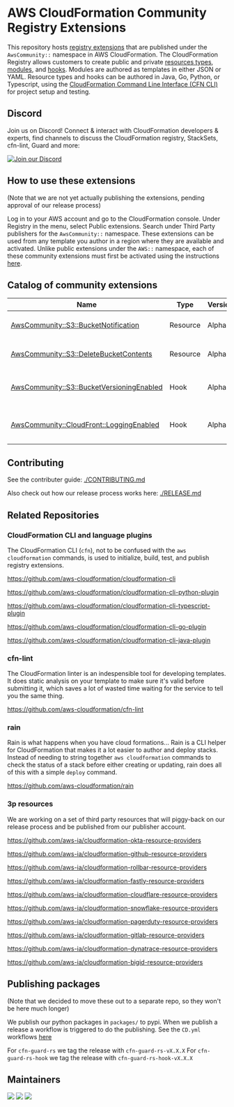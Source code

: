 # AWS CloudFormation Community Registry Extensions


This repository hosts [registry extensions](https://docs.aws.amazon.com/AWSCloudFormation/latest/UserGuide/registry.html)
that are published under the `AwsCommunity::` namespace in AWS CloudFormation.
The CloudFormation Registry allows customers to create public and private
[resources
types](https://docs.aws.amazon.com/cloudformation-cli/latest/userguide/resource-types.html),
[modules](https://docs.aws.amazon.com/cloudformation-cli/latest/userguide/modules.html),
and
[hooks](https://docs.aws.amazon.com/cloudformation-cli/latest/userguide/hooks.html).
Modules are authored as templates in either JSON or YAML. Resource types and
hooks can be authored in Java, Go, Python, or Typescript, using the
[CloudFormation Command Line Interface (CFN
CLI)](https://docs.aws.amazon.com/cloudformation-cli/latest/userguide/what-is-cloudformation-cli.html)
for project setup and testing. 

## Discord

Join us on Discord! Connect & interact with CloudFormation developers &
experts, find channels to discuss the CloudFormation registry, StackSets,
cfn-lint, Guard and more:

[![Join our Discord](https://discordapp.com/api/guilds/981586120448020580/widget.png?style=banner3)](https://discord.gg/9zpd7TTRwq)

## How to use these extensions

(Note that we are not yet actually publishing the extensions, pending approval 
of our release process)

Log in to your AWS account and go to the CloudFormation console. Under Registry
in the menu, select Public extensions. Search under Third Party publishers for
the `AwsCommunity::` namespace. These extensions can be used from any template
you author in a region where they are available and activated. Unlike public
extensions under the `AWS::` namespace, each of these community extensions must
first be activated using the instructions
[here](https://docs.aws.amazon.com/AWSCloudFormation/latest/UserGuide/registry-public.html).

## Catalog of community extensions

|Name|Type|Version|Description|
|----|----|-------|-----------|
|[AwsCommunity::S3::BucketNotification](./resources/S3_BucketNotification)|Resource|Alpha|Configure bucket notifications|
|[AwsCommunity::S3::DeleteBucketContents](./resources/S3_DeleteBucketContents)|Resource|Alpha|Delete all objects in a bucket|
|[AwsCommunity::S3::BucketVersioningEnabled](./hooks/S3_BucketVersioningEnabled)|Hook|Alpha|Validate that an AWS::S3::Bucket has versioning enabled|
|[AwsCommunity::CloudFront::LoggingEnabled](./hooks/CloudFront_LoggingEnabled)|Hook|Alpha|Validate that a CloudFront distribution has logging enabled|

## Contributing

See the contributer guide: [./CONTRIBUTING.md](CONTRIBUTING.md)

Also check out how our release process works here: [./RELEASE.md](RELEASE.md)

## Related Repositories

### CloudFormation CLI and language plugins

The CloudFormation CLI (`cfn`), not to be confused with the `aws
cloudformation` commands, is used to initialize, build, test, and publish
registry extensions.

https://github.com/aws-cloudformation/cloudformation-cli

https://github.com/aws-cloudformation/cloudformation-cli-python-plugin

https://github.com/aws-cloudformation/cloudformation-cli-typescript-plugin

https://github.com/aws-cloudformation/cloudformation-cli-go-plugin

https://github.com/aws-cloudformation/cloudformation-cli-java-plugin

### cfn-lint

The CloudFormation linter is an indespensible tool for developing templates. It
does static analysis on your template to make sure it's valid before submitting
it, which saves a lot of wasted time waiting for the service to tell you the
same thing.

https://github.com/aws-cloudformation/cfn-lint

### rain

Rain is what happens when you have cloud formations... Rain is a CLI helper for
CloudFormation that makes it a lot easier to author and deploy stacks. Instead
of needing to string together `aws cloudformation` commands to check the status
of a stack before either creating or updating, rain does all of this with a
simple `deploy` command.

https://github.com/aws-cloudformation/rain

### 3p resources

We are working on a set of third party resources that will piggy-back on our release process and be published from our publisher account.

https://github.com/aws-ia/cloudformation-okta-resource-providers

https://github.com/aws-ia/cloudformation-github-resource-providers

https://github.com/aws-ia/cloudformation-rollbar-resource-providers

https://github.com/aws-ia/cloudformation-fastly-resource-providers

https://github.com/aws-ia/cloudformation-cloudflare-resource-providers

https://github.com/aws-ia/cloudformation-snowflake-resource-providers

https://github.com/aws-ia/cloudformation-pagerduty-resource-providers

https://github.com/aws-ia/cloudformation-gitlab-resource-providers

https://github.com/aws-ia/cloudformation-dynatrace-resource-providers

https://github.com/aws-ia/cloudformation-bigid-resource-providers


## Publishing packages

(Note that we decided to move these out to a separate repo, so they won't be here much longer)

We publish our python packages in `packages/` to pypi. When we publish a release a workflow is triggered to do the publishing. See the `CD.yml` workflows [here](./github/workflows)

For `cfn-guard-rs` we tag the release with `cfn-guard-rs-vX.X.X`
For `cfn-guard-rs-hook` we tag the release with `cfn-guard-rs-hook-vX.X.X`

## Maintainers

[![](https://github.com/ericzbeard.png?size=50)](https://github.com/ericzbeard)
[![](https://github.com/kddejong.png?size=50)](https://github.com/kddejong)
[![](https://github.com/mmaeng.png?size=50)](https://github.com/mmaeng)

